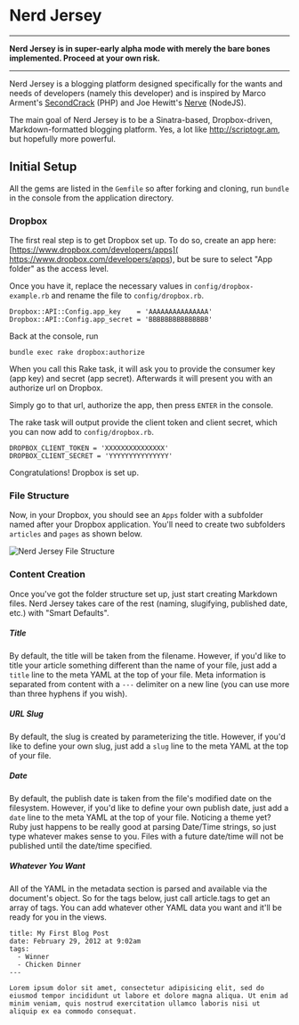 # Nerd Jersey

---

**Nerd Jersey is in super-early alpha mode with merely the bare bones implemented. Proceed at your own risk.**

---

Nerd Jersey is a blogging platform designed specifically for the wants and needs of developers (namely this developer) and is inspired by Marco Arment's [SecondCrack](http://github.com/marcoarment/secondcrack) (PHP) and Joe Hewitt's [Nerve](http://github.com/joehewitt/nerve) (NodeJS).

The main goal of Nerd Jersey is to be a Sinatra-based, Dropbox-driven, Markdown-formatted blogging platform. Yes, a lot like http://scriptogr.am, but hopefully more powerful.

## Initial Setup

All the gems are listed in the `Gemfile` so after forking and cloning, run `bundle` in the console from the application directory.

### Dropbox

The first real step is to get Dropbox set up. To do so, create an app here: [https://www.dropbox.com/developers/apps]( https://www.dropbox.com/developers/apps), but be sure to select "App folder" as the access level.

Once you have it, replace the necessary values in `config/dropbox-example.rb` and rename the file to `config/dropbox.rb`.

    Dropbox::API::Config.app_key    = 'AAAAAAAAAAAAAAA'
    Dropbox::API::Config.app_secret = 'BBBBBBBBBBBBBBB'

Back at the console, run

    bundle exec rake dropbox:authorize

When you call this Rake task, it will ask you to provide the consumer key (app key) and secret (app secret). Afterwards it will present you with an authorize url on Dropbox.

Simply go to that url, authorize the app, then press `ENTER` in the console.

The rake task will output provide the client token and client secret, which you can now add to `config/dropbox.rb`.

    DROPBOX_CLIENT_TOKEN = 'XXXXXXXXXXXXXXX'
    DROPBOX_CLIENT_SECRET = 'YYYYYYYYYYYYYYY'

Congratulations! Dropbox is set up.

### File Structure

Now, in your Dropbox, you should see an `Apps` folder with a subfolder named after your Dropbox application. You'll need to create two subfolders `articles` and `pages` as shown below.

![Nerd Jersey File Structure](http://nerdjersey.s3.amazonaws.com/images/Nerd%20Jersey%20File%20Structure.png)

### Content Creation

Once you've got the folder structure set up, just start creating Markdown files. Nerd Jersey takes care of the rest (naming, slugifying, published date, etc.) with "Smart Defaults".

##### Title

By default, the title will be taken from the filename. However, if you'd like to title your article something different than the name of your file, just add a `title` line to the meta YAML at the top of your file. Meta information is separated from content with a `---` delimiter on a new line (you can use more than three hyphens if you wish).

##### URL Slug

By default, the slug is created by parameterizing the title. However, if you'd like to define your own slug, just add a `slug` line to the meta YAML at the top of your file.

##### Date

By default, the publish date is taken from the file's modified date on the filesystem. However, if you'd like to define your own publish date, just add a `date` line to the meta YAML at the top of your file. Noticing a theme yet? Ruby just happens to be really good at parsing Date/Time strings, so just type whatever makes sense to you. Files with a future date/time will not be published until the date/time specified.

##### Whatever You Want

All of the YAML in the metadata section is parsed and available via the document's object. So for the tags below, just call article.tags to get an array of tags. You can add whatever other YAML data you want and it'll be ready for you in the views.

    title: My First Blog Post
    date: February 29, 2012 at 9:02am
    tags:
      - Winner
      - Chicken Dinner
    ---
    
    Lorem ipsum dolor sit amet, consectetur adipisicing elit, sed do eiusmod tempor incididunt ut labore et dolore magna aliqua. Ut enim ad minim veniam, quis nostrud exercitation ullamco laboris nisi ut aliquip ex ea commodo consequat.

